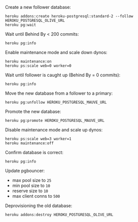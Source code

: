 Create a new follower database:
```
heroku addons:create heroku-postgresql:standard-2 --follow HEROKU_POSTGRESQL_OLIVE_URL
heroku pg:wait
```

Wait until Behind By < 200 commits:
```
heroku pg:info
```

Enable maintenance mode and scale down dynos:
```
heroku maintenance:on
heroku ps:scale web=0 worker=0
```

Wait until follower is caught up (Behind By = 0 commits):
```
heroku pg:info
```

Move the new database from a follower to a primary:
```
heroku pg:unfollow HEROKU_POSTGRESQL_MAUVE_URL
```

Promote the new database:
```
heroku pg:promote HEROKU_POSTGRESQL_MAUVE_URL
```

Disable maintenance mode and scale up dynos:
```
heroku ps:scale web=3 worker=1
heroku maintenance:off
```

Confirm database is correct:
```
heroku pg:info
```

Update pgbouncer:
- max pool size to `25`
- min pool size to `10`
- reserve size to `10`
- max client conns to `500`

Deprovisioning the old database:
```
heroku addons:destroy HEROKU_POSTGRESQL_OLIVE_URL
```